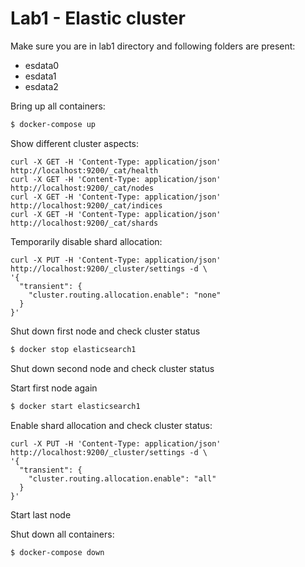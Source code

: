 # Lab1 - Elastic cluster
Make sure you are in lab1 directory and following folders are present:
- esdata0
- esdata1
- esdata2

Bring up all containers:
```bash
$ docker-compose up
```
Show different cluster aspects:
```
curl -X GET -H 'Content-Type: application/json' http://localhost:9200/_cat/health
curl -X GET -H 'Content-Type: application/json' http://localhost:9200/_cat/nodes
curl -X GET -H 'Content-Type: application/json' http://localhost:9200/_cat/indices
curl -X GET -H 'Content-Type: application/json' http://localhost:9200/_cat/shards
```
Temporarily disable shard allocation:
```code
curl -X PUT -H 'Content-Type: application/json' http://localhost:9200/_cluster/settings -d \
'{
  "transient": {
    "cluster.routing.allocation.enable": "none"
  }
}'
```
Shut down first node and check cluster status
```bash
$ docker stop elasticsearch1
```
Shut down second node and check cluster status

Start first node again
```bash
$ docker start elasticsearch1
```
Enable shard allocation and check cluster status:
```code
curl -X PUT -H 'Content-Type: application/json' http://localhost:9200/_cluster/settings -d \
'{
  "transient": {
    "cluster.routing.allocation.enable": "all"
  }
}'
```
Start last node

Shut down all containers:
```bash
$ docker-compose down
```
